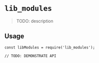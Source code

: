 # `lib_modules`

> TODO: description

## Usage

```
const libModules = require('lib_modules');

// TODO: DEMONSTRATE API
```
